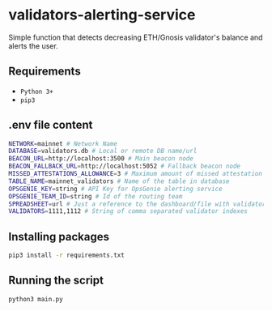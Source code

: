 # validators-alerting-service
Simple function that detects decreasing ETH/Gnosis validator's balance and alerts the user.

## Requirements
* `Python 3+`
* `pip3`

## .env file content
```bash
NETWORK=mainnet # Network Name
DATABASE=validators.db # Local or remote DB name/url
BEACON_URL=http://localhost:3500 # Main beacon node
BEACON_FALLBACK_URL=http://localhost:5052 # Fallback beacon node
MISSED_ATTESTATIONS_ALLOWANCE=3 # Maximum amount of missed attestation before triggering an alert
TABLE_NAME=mainnet_validators # Name of the table in database
OPSGENIE_KEY=string # API Key for OpsGenie alerting service
OPSGENIE_TEAM_ID=string # Id of the routing team
SPREADSHEET=url # Just a reference to the dashboard/file with validators lookup
VALIDATORS=1111,1112 # String of comma separated validator indexes
```

## Installing packages
```bash
pip3 install -r requirements.txt
```

## Running the script
```bash
python3 main.py
```